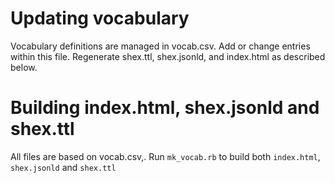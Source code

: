 # Updating vocabulary

Vocabulary definitions are managed in vocab.csv. Add or change entries within this file. Regenerate shex.ttl, shex.jsonld, and index.html as described below.

# Building index.html, shex.jsonld and shex.ttl

All files are based on vocab.csv,. Run `mk_vocab.rb` to build both `index.html`, `shex.jsonld` and `shex.ttl`
